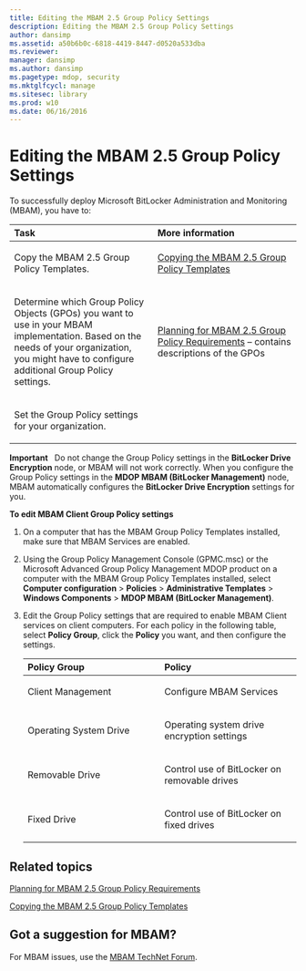 ```yaml
---
title: Editing the MBAM 2.5 Group Policy Settings
description: Editing the MBAM 2.5 Group Policy Settings
author: dansimp
ms.assetid: a50b6b0c-6818-4419-8447-d0520a533dba
ms.reviewer: 
manager: dansimp
ms.author: dansimp
ms.pagetype: mdop, security
ms.mktglfcycl: manage
ms.sitesec: library
ms.prod: w10
ms.date: 06/16/2016
---
```



# Editing the MBAM 2.5 Group Policy Settings


To successfully deploy Microsoft BitLocker Administration and Monitoring (MBAM), you have to:

<table>
<colgroup>
<col width="50%" />
<col width="50%" />
</colgroup>
<thead>
<tr class="header">
<th align="left">Task</th>
<th align="left">More information</th>
</tr>
</thead>
<tbody>
<tr class="odd">
<td align="left"><p>Copy the MBAM 2.5 Group Policy Templates.</p></td>
<td align="left"><p><a href="copying-the-mbam-25-group-policy-templates.md" data-raw-source="[Copying the MBAM 2.5 Group Policy Templates](copying-the-mbam-25-group-policy-templates.md)">Copying the MBAM 2.5 Group Policy Templates</a></p></td>
</tr>
<tr class="even">
<td align="left"><p>Determine which Group Policy Objects (GPOs) you want to use in your MBAM implementation. Based on the needs of your organization, you might have to configure additional Group Policy settings.</p></td>
<td align="left"><p><a href="planning-for-mbam-25-group-policy-requirements.md" data-raw-source="[Planning for MBAM 2.5 Group Policy Requirements](planning-for-mbam-25-group-policy-requirements.md)">Planning for MBAM 2.5 Group Policy Requirements</a> – contains descriptions of the GPOs</p></td>
</tr>
<tr class="odd">
<td align="left"><p>Set the Group Policy settings for your organization.</p></td>
<td align="left"><p></p></td>
</tr>
</tbody>
</table>

 

**Important**  
Do not change the Group Policy settings in the **BitLocker Drive Encryption** node, or MBAM will not work correctly. When you configure the Group Policy settings in the **MDOP MBAM (BitLocker Management)** node, MBAM automatically configures the **BitLocker Drive Encryption** settings for you.

 

**To edit MBAM Client Group Policy settings**

1.  On a computer that has the MBAM Group Policy Templates installed, make sure that MBAM Services are enabled.

2.  Using the Group Policy Management Console (GPMC.msc) or the Microsoft Advanced Group Policy Management MDOP product on a computer with the MBAM Group Policy Templates installed, select **Computer configuration** &gt; **Policies** &gt; **Administrative Templates** &gt; **Windows Components** &gt; **MDOP MBAM (BitLocker Management)**.

3.  Edit the Group Policy settings that are required to enable MBAM Client services on client computers. For each policy in the following table, select **Policy Group**, click the **Policy** you want, and then configure the settings.

    <table>
    <colgroup>
    <col width="50%" />
    <col width="50%" />
    </colgroup>
    <thead>
    <tr class="header">
    <th align="left">Policy Group</th>
    <th align="left">Policy</th>
    </tr>
    </thead>
    <tbody>
    <tr class="odd">
    <td align="left"><p>Client Management</p></td>
    <td align="left"><p>Configure MBAM Services</p></td>
    </tr>
    <tr class="even">
    <td align="left"><p>Operating System Drive</p></td>
    <td align="left"><p>Operating system drive encryption settings</p></td>
    </tr>
    <tr class="odd">
    <td align="left"><p>Removable Drive</p></td>
    <td align="left"><p>Control use of BitLocker on removable drives</p></td>
    </tr>
    <tr class="even">
    <td align="left"><p>Fixed Drive</p></td>
    <td align="left"><p>Control use of BitLocker on fixed drives</p></td>
    </tr>
    </tbody>
    </table>

     

## Related topics


[Planning for MBAM 2.5 Group Policy Requirements](planning-for-mbam-25-group-policy-requirements.md)

[Copying the MBAM 2.5 Group Policy Templates](copying-the-mbam-25-group-policy-templates.md)

 
## Got a suggestion for MBAM?

For MBAM issues, use the [MBAM TechNet Forum](https://social.technet.microsoft.com/Forums/home?forum=mdopmbam).
 





